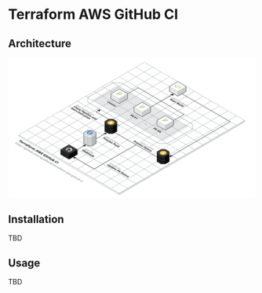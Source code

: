 # Terraform AWS GitHub CI

## Architecture

![alt text][1]

  [1]: assets/architecture.png

## Installation

TBD

## Usage

TBD
